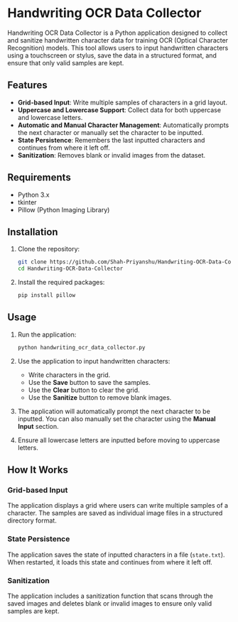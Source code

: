 # Handwriting OCR Data Collector

Handwriting OCR Data Collector is a Python application designed to collect and sanitize handwritten character data for training OCR (Optical Character Recognition) models. This tool allows users to input handwritten characters using a touchscreen or stylus, save the data in a structured format, and ensure that only valid samples are kept.

## Features

- **Grid-based Input**: Write multiple samples of characters in a grid layout.
- **Uppercase and Lowercase Support**: Collect data for both uppercase and lowercase letters.
- **Automatic and Manual Character Management**: Automatically prompts the next character or manually set the character to be inputted.
- **State Persistence**: Remembers the last inputted characters and continues from where it left off.
- **Sanitization**: Removes blank or invalid images from the dataset.

## Requirements

- Python 3.x
- tkinter
- Pillow (Python Imaging Library)

## Installation

1. Clone the repository:
    ```bash
    git clone https://github.com/Shah-Priyanshu/Handwriting-OCR-Data-Collector.git
    cd Handwriting-OCR-Data-Collector
    ```

2. Install the required packages:
    ```bash
    pip install pillow
    ```

## Usage

1. Run the application:
    ```bash
    python handwriting_ocr_data_collector.py
    ```

2. Use the application to input handwritten characters:
    - Write characters in the grid.
    - Use the **Save** button to save the samples.
    - Use the **Clear** button to clear the grid.
    - Use the **Sanitize** button to remove blank images.

3. The application will automatically prompt the next character to be inputted. You can also manually set the character using the **Manual Input** section.

4. Ensure all lowercase letters are inputted before moving to uppercase letters.

## How It Works

### Grid-based Input

The application displays a grid where users can write multiple samples of a character. The samples are saved as individual image files in a structured directory format.

### State Persistence

The application saves the state of inputted characters in a file (`state.txt`). When restarted, it loads this state and continues from where it left off.

### Sanitization

The application includes a sanitization function that scans through the saved images and deletes blank or invalid images to ensure only valid samples are kept.
